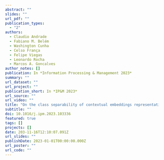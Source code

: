 ```yaml
---
abstract: ""
slides: ""
url_pdf: ""
publication_types:
  - "2"
authors:
  - Claudio Andrade
  - Fabiano M. Belém
  - Washington Cunha
  - Celso França
  - Felipe Viegas
  - Leonardo Rocha
  - Marcos A. Goncalves
author_notes: []
publication: In *Information Processing & Management 2023*
summary: ""
url_dataset: ""
url_project: ""
publication_short: In *IP&M 2023*
url_source: ""
url_video: ""
title: "On the class separability of contextual embeddings representations – or The classifier does not matter when the (text) representation is so good!"
subtitle: ""
doi: 10.1016/j.ipm.2023.103336
featured: true
tags: []
projects: []
date: 203-11-16T12:10:07.091Z
url_slides: ""
publishDate: 2023-01-01T00:00:00.000Z
url_poster: ""
url_code: ""
---
```

